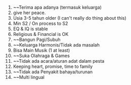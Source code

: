 1. ~~Terima apa adanya (termasuk keluarga)
2. give her peace.
3. Usia 3-5 tahun older (I can't really do thing about this)
4. Min S2 / On process to S2
5. EQ & IQ is stable
6. Religious & Financial is OK
7. ~~Bangun Pagi/Subuh
8. ~~Keluarga Harmonis/Tidak ada masalah
9. Bisa Main Musik (1 at least)
10. ~~Suka Olahraga & Games
11. ~~Tidak ada acara/aturan adat dalam pesta
12. Keeping heart, promise, time to family
13. ~~Tidak ada Penyakit bahaya/turunan
14. ~~Multi lingual
